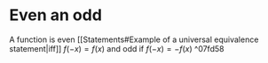 # Even an odd
A function is even [[Statements#Example of a universal equivalence statement|iff]] $f(-x)=f(x)$ and odd if $f(-x)=-f(x)$ ^07fd58
